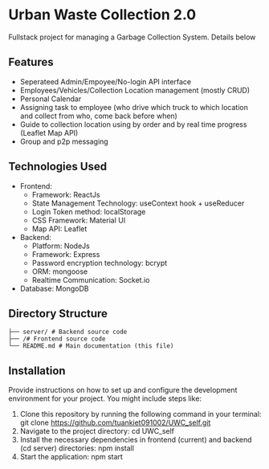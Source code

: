 # Urban Waste Collection 2.0
Fullstack project for managing a Garbage Collection System. Details below

## Features
* Seperateed Admin/Empoyee/No-login API interface
* Employees/Vehicles/Collection Location management (mostly CRUD)
* Personal Calendar
* Assigning task to employee (who drive which truck to which location and collect from who, come back before when)
* Guide to collection location using by order and by real time progress (Leaflet Map API)
* Group and p2p messaging

## Technologies Used
- Frontend:
  * Framework: ReactJs
  * State Management Technology: useContext hook + useReducer
  * Login Token method: localStorage
  * CSS Framework: Material UI
  * Map API: Leaflet
- Backend: 
  * Platform: NodeJs
  * Framework: Express
  * Password encryption technology: bcrypt
  * ORM: mongoose
  * Realtime Communication: Socket.io
- Database: MongoDB

## Directory Structure
```
├── server/ # Backend source code
├── /# Frontend source code
└── README.md # Main documentation (this file)
```
## Installation

Provide instructions on how to set up and configure the development environment for your project. You might include steps like:

1. Clone this repository by running the following command in your terminal: git clone https://github.com/tuankiet091002/UWC_self.git
2. Navigate to the project directory: cd UWC_self
3. Install the necessary dependencies in frontend (current) and backend (cd server) directories: npm install
4. Start the application: npm start
